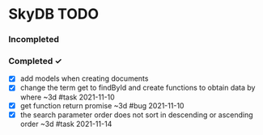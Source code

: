 # SkyDB TODO

### Incompleted

### Completed ✓
- [x] add models when creating documents
- [x] change the term get to findById and create functions to obtain data by where ~3d #task 2021-11-10
- [x] get function return promise ~3d #bug 2021-11-10
- [x] the search parameter order does not sort in descending or ascending order ~3d #task 2021-11-14
